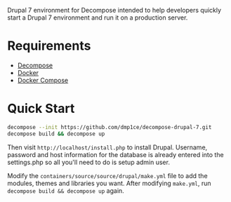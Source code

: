 Drupal 7 environment for Decompose intended to help developers quickly start a Drupal 7 environment and run it on a production server.

# Requirements

- [Decompose](https://github.com/dmp1ce/decompose)
- [Docker](http://www.docker.com/)
- [Docker Compose](http://docs.docker.com/compose/)

# Quick Start

``` sh
decompose --init https://github.com/dmp1ce/decompose-drupal-7.git
decompose build && decompose up
```
Then visit `http://localhost/install.php` to install Drupal. Username, password and host information for the database is already entered into the settings.php so all you'll need to do is setup admin user.

Modify the `containers/source/source/drupal/make.yml` file to add the modules, themes and libraries you want. After modifying `make.yml`, run `decompose build && decompose up` again.
